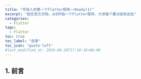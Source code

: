 ```yaml
---
title: "年轻人的第一个Flutter程序——Ready(1)"
excerpt: "结合官方文档，从0开始一个Flutter程序，力求每个要点给到出处"
categories:
  - Flutter
tags:
  - Flutter
toc: true
toc_label: "目录"
toc_icon: "quote-left"
#last_modified_at: 2018-08-20T17:10:19+08:00
---
```


## 1. 前言
